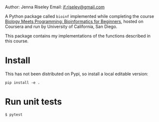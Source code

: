 Author: Jenna Riseley
Email: jf.riseley@gmail.com

A Python package called `bioinf` implemented while completing the course [Biology Meets Programming: Bioinformatics for Beginners]([https://www.coursera.org/learn/bioinformatics/home/welcome]), hosted on Coursera and run by University of California, San Diego.  

This package contains my implementations of the functions described in this course. 

# Install

This has not been distributed on Pypi, so install a local editable version:

```
pip install -e .
```

# Run unit tests

```
$ pytest
```